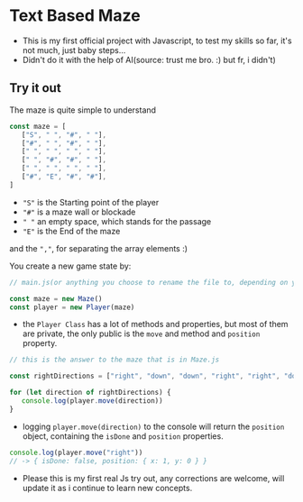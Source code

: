 # Text Based Maze

- This is my first official project with Javascript, to test my skills so far, it's not much, just baby steps...
- Didn't do it with the help of AI(source: trust me bro. :) but fr, i didn't)

## Try it out

The maze is quite simple to understand

```js
const maze = [
   ["S", " ", "#", " "],
   ["#", " ", "#", " "],
   [" ", " ", " ", " "],
   [" ", "#", "#", " "],
   [" ", " ", " ", " "],
   ["#", "E", "#", "#"],
]
```
- `"S"` is the Starting point of the player
- `"#"` is a maze wall or blockade
- `" "` an empty space, which stands for the passage
- `"E"` is the End of the maze

and the `","`, for separating the array elements :)

You create a new game state by:

```js
// main.js(or anything you choose to rename the file to, depending on your mood, idc)

const maze = new Maze()
const player = new Player(maze) 
```

* the `Player Class` has a lot of methods and properties, but most of them are private, the only public is the `move` and method and `position` property.

```js
// this is the answer to the maze that is in Maze.js

const rightDirections = ["right", "down", "down", "right", "right", "down", "down", "left", "left", "down"]

for (let direction of rightDirections) {
   console.log(player.move(direction))
} 
```

* logging `player.move(direction)` to the console will return the `position` object, containing the `isDone` and `position` properties.
```js
console.log(player.move("right"))
// -> { isDone: false, position: { x: 1, y: 0 } }
```

- Please this is my first real Js try out, any corrections are welcome, will update it as i continue to learn new concepts.